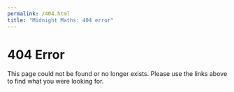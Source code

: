 ```yaml
---
permalink: /404.html
title: "Midnight Maths: 404 error"
---
```


<h1>404 Error</h1>

This page could not be found or no longer exists. Please use the links above to find what you were looking for.
